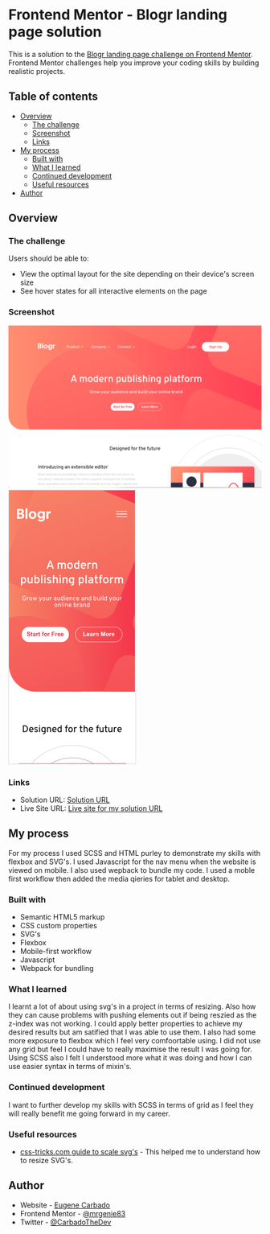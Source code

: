 # Frontend Mentor - Blogr landing page solution

This is a solution to the [Blogr landing page challenge on Frontend Mentor](https://www.frontendmentor.io/challenges/blogr-landing-page-EX2RLAApP). Frontend Mentor challenges help you improve your coding skills by building realistic projects. 

## Table of contents

- [Overview](#overview)
  - [The challenge](#the-challenge)
  - [Screenshot](#screenshot)
  - [Links](#links)
- [My process](#my-process)
  - [Built with](#built-with)
  - [What I learned](#what-i-learned)
  - [Continued development](#continued-development)
  - [Useful resources](#useful-resources)
- [Author](#author)

## Overview

### The challenge

Users should be able to:

- View the optimal layout for the site depending on their device's screen size
- See hover states for all interactive elements on the page

### Screenshot

![](./src/images/Screenshot-desktop.png)
![](./src/images/Screenshot-mobile.png)

### Links

- Solution URL: [Solution URL](https://www.frontendmentor.io/solutions/typemasterprelaunchlandingpage-SX5JzJU90)
- Live Site URL: [Live site for my solution URL](https://blogr-landing-page-beta.vercel.app/)

## My process

For my process I used SCSS and HTML purley to demonstrate my skills with flexbox and
SVG's. I used Javascript for the nav menu when the website is viewed on mobile. I also used wepback to bundle my code. I used a moble first workflow then added the media qieries for tablet and desktop.

### Built with

- Semantic HTML5 markup
- CSS custom properties
- SVG's
- Flexbox
- Mobile-first workflow
- Javascript
- Webpack for bundling

### What I learned

I learnt a lot of about using svg's in a project in terms of resizing. Also how they can cause problems with pushing elements out if being reszied as the z-index was not working. I could apply better properties to achieve my desired results but am satified that I was able to use them. I also had some more exposure to flexbox which I feel very comfoortable using. I did not use any grid but feel I could have to really maximise the result I was going for. Using SCSS also I felt I understood more what it was doing and how I can use easier syntax in terms of mixin's. 

### Continued development

I want to further develop my skills with SCSS in terms of grid as I feel they will really benefit me going forward in my career.

### Useful resources

- [css-tricks.com guide to scale svg's](https://css-tricks.com/scale-svg/#:~:text=Any%20height%20or%20width%20you,default%20height%20for%20inline%20SVG.) - This helped me to understand how to resize SVG's.

## Author

- Website - [Eugene Carbado](https://github.com/EugeneCarbado)
- Frontend Mentor - [@mrgenie83](https://www.frontendmentor.io/profile/mrgenie83)
- Twitter - [@CarbadoTheDev](https://www.twitter.com/CarbadoTheDev)
